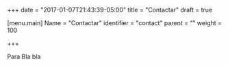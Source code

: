 +++
date = "2017-01-07T21:43:39-05:00"
title = "Contactar"
draft = true

[menu.main]
Name = "Contactar"
identifier = "contact"
parent = ""
weight = 100

+++

Para Bla bla
